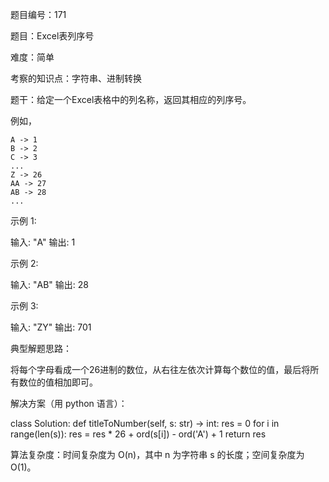 题目编号：171

题目：Excel表列序号

难度：简单

考察的知识点：字符串、进制转换

题干：给定一个Excel表格中的列名称，返回其相应的列序号。

例如，

    A -> 1
    B -> 2
    C -> 3
    ...
    Z -> 26
    AA -> 27
    AB -> 28 
    ...

示例 1:

输入: "A"
输出: 1

示例 2:

输入: "AB"
输出: 28

示例 3:

输入: "ZY"
输出: 701

典型解题思路：

将每个字母看成一个26进制的数位，从右往左依次计算每个数位的值，最后将所有数位的值相加即可。

解决方案（用 python 语言）：

class Solution:
    def titleToNumber(self, s: str) -> int:
        res = 0
        for i in range(len(s)):
            res = res * 26 + ord(s[i]) - ord('A') + 1
        return res

算法复杂度：时间复杂度为 O(n)，其中 n 为字符串 s 的长度；空间复杂度为 O(1)。